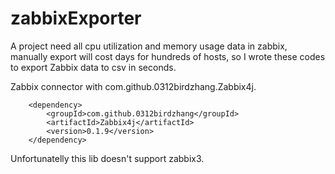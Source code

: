 # zabbixExporter
A project need all cpu utilization and memory usage data in zabbix, manually export will cost days for hundreds of hosts, so I wrote these codes to export Zabbix data to csv in seconds.

Zabbix connector with  com.github.0312birdzhang.Zabbix4j.

		<dependency>
			<groupId>com.github.0312birdzhang</groupId>
			<artifactId>Zabbix4j</artifactId>
			<version>0.1.9</version>
		</dependency>

Unfortunatelly this lib doesn't support zabbix3.
		
		